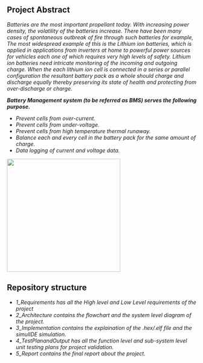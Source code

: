 ## Project Abstract
*Batteries are the most important propellant today. With increasing power density, the
volatility of the batteries increase. There have been many cases of spontaneous outbreak of fire
through such batteries for example, The most widespread example of this is the Lithium ion
batteries, which is applied in applications from inverters at home to powerful power sources for
vehicles each one of which requires very high levels of safety. Lithium ion batteries need intricate
monitoring of the incoming and outgoing charge. When the each lithium ion cell is connected in a
series or parallel configuration the resultant battery pack as a whole should charge and discharge
equally thereby preserving its state of health and protecting from over-discharge or charge.* 

***Battery Management system (to be referred as BMS) serves the following purpose.***
- *Prevent cells from over-current.*
- *Prevent cells from under-voltage.*
- *Prevent cells from high temperature thermal runaway.*
- *Balance each and every cell in the battery pack for the same amount of charge.*
- *Data logging of current and voltage data.*

<img src="https://user-images.githubusercontent.com/98948359/155830784-a46a6e0a-9ab5-4c9e-a89c-1a9269612c93.jpg" width="300" height="300">

## Repository structure
- *1_Requirements has all the High level and Low Level requirements of the project*
- *2_Architecture contains the flowchart and the system level diagram of the project.*
- *3_Implementation contains the explaination of the .hex/.elf file and the simulIDE simulation.*
- *4_TestPlanandOutput has all the function level and sub-system level unit testing plans for project validation.*
- *5_Report contains the final report about the project.* 
